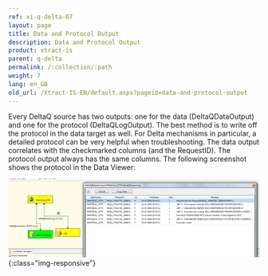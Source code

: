 ```yaml
---
ref: xi-q-delta-07
layout: page
title: Data and Protocol Output
description: Data and Protocol Output
product: xtract-is
parent: q-delta
permalink: /:collection/:path
weight: 7
lang: en_GB
old_url: /Xtract-IS-EN/default.aspx?pageid=data-and-protocol-output
---
```


Every DeltaQ source has two outputs: one for the data (DeltaQDataOutput) and one for the protocol (DeltaQLogOutput). The best method is to write off the protocol in the data target as well. For Delta mechanisms in particular, a detailed protocol can be very helpful when troubleshooting. The data output correlates with the checkmarked columns (and the RequestID). The protocol output always has the same columns. The following screenshot shows the protocol in the Data Viewer:

![DeltaQ-DataOutput-01](/img/content/DeltaQ-DataOutput-01.png){:class="img-responsive"}